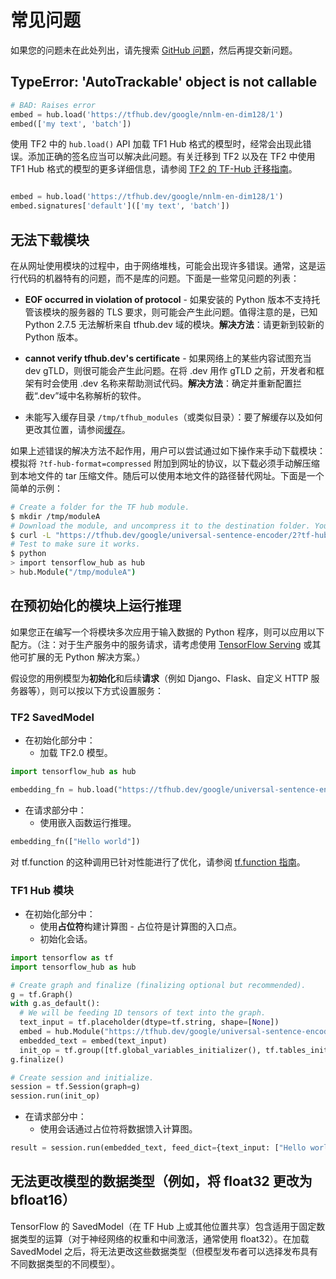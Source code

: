 <!--* freshness: { owner: 'maringeo' reviewed: '2020-12-29' review_interval: '3 months' } *-->

# 常见问题

如果您的问题未在此处列出，请先搜索 [GitHub 问题](https://github.com/tensorflow/hub/issues)，然后再提交新问题。

## TypeError: 'AutoTrackable' object is not callable

```python
# BAD: Raises error
embed = hub.load('https://tfhub.dev/google/nnlm-en-dim128/1')
embed(['my text', 'batch'])
```

使用 TF2 中的 `hub.load()` API 加载 TF1 Hub 格式的模型时，经常会出现此错误。添加正确的签名应当可以解决此问题。有关迁移到 TF2 以及在 TF2 中使用 TF1 Hub 格式的模型的更多详细信息，请参阅 [TF2 的 TF-Hub 迁移指南](migration_tf2.md)。

```python

embed = hub.load('https://tfhub.dev/google/nnlm-en-dim128/1')
embed.signatures['default'](['my text', 'batch'])
```

## 无法下载模块

在从网址使用模块的过程中，由于网络堆栈，可能会出现许多错误。通常，这是运行代码的机器特有的问题，而不是库的问题。下面是一些常见问题的列表：

- **EOF occurred in violation of protocol** - 如果安装的 Python 版本不支持托管该模块的服务器的 TLS 要求，则可能会产生此问题。值得注意的是，已知 Python 2.7.5 无法解析来自 tfhub.dev 域的模块。**解决方法**：请更新到较新的 Python 版本。

- **cannot verify tfhub.dev's certificate** - 如果网络上的某些内容试图充当 dev gTLD，则很可能会产生此问题。在将 .dev 用作 gTLD 之前，开发者和框架有时会使用 .dev 名称来帮助测试代码。**解决方法**：确定并重新配置拦截“.dev”域中名称解析的软件。

- 未能写入缓存目录 `/tmp/tfhub_modules`（或类似目录）：要了解缓存以及如何更改其位置，请参阅[缓存](caching.md)。

如果上述错误的解决方法不起作用，用户可以尝试通过如下操作来手动下载模块：模拟将 `?tf-hub-format=compressed` 附加到网址的协议，以下载必须手动解压缩到本地文件的 tar 压缩文件。随后可以使用本地文件的路径替代网址。下面是一个简单的示例：

```bash
# Create a folder for the TF hub module.
$ mkdir /tmp/moduleA
# Download the module, and uncompress it to the destination folder. You might want to do this manually.
$ curl -L "https://tfhub.dev/google/universal-sentence-encoder/2?tf-hub-format=compressed" | tar -zxvC /tmp/moduleA
# Test to make sure it works.
$ python
> import tensorflow_hub as hub
> hub.Module("/tmp/moduleA")
```

## 在预初始化的模块上运行推理

如果您正在编写一个将模块多次应用于输入数据的 Python 程序，则可以应用以下配方。（注：对于生产服务中的服务请求，请考虑使用 [TensorFlow Serving](https://www.tensorflow.org/tfx/guide/serving) 或其他可扩展的无 Python 解决方案。）

假设您的用例模型为**初始化**和后续**请求**（例如 Django、Flask、自定义 HTTP 服务器等），则可以按以下方式设置服务：

### TF2 SavedModel

- 在初始化部分中：
    - 加载 TF2.0 模型。

```python
import tensorflow_hub as hub

embedding_fn = hub.load("https://tfhub.dev/google/universal-sentence-encoder/4")
```

- 在请求部分中：
    - 使用嵌入函数运行推理。

```python
embedding_fn(["Hello world"])
```

对 tf.function 的这种调用已针对性能进行了优化，请参阅 [tf.function 指南](https://www.tensorflow.org/guide/function)。

### TF1 Hub 模块

- 在初始化部分中：
    - 使用**占位符**构建计算图 - 占位符是计算图的入口点。
    - 初始化会话。

```python
import tensorflow as tf
import tensorflow_hub as hub

# Create graph and finalize (finalizing optional but recommended).
g = tf.Graph()
with g.as_default():
  # We will be feeding 1D tensors of text into the graph.
  text_input = tf.placeholder(dtype=tf.string, shape=[None])
  embed = hub.Module("https://tfhub.dev/google/universal-sentence-encoder/2")
  embedded_text = embed(text_input)
  init_op = tf.group([tf.global_variables_initializer(), tf.tables_initializer()])
g.finalize()

# Create session and initialize.
session = tf.Session(graph=g)
session.run(init_op)
```

- 在请求部分中：
    - 使用会话通过占位符将数据馈入计算图。

```python
result = session.run(embedded_text, feed_dict={text_input: ["Hello world"]})
```

## 无法更改模型的数据类型（例如，将 float32 更改为 bfloat16）

TensorFlow 的 SavedModel（在 TF Hub 上或其他位置共享）包含适用于固定数据类型的运算（对于神经网络的权重和中间激活，通常使用 float32）。在加载 SavedModel 之后，将无法更改这些数据类型（但模型发布者可以选择发布具有不同数据类型的不同模型）。
